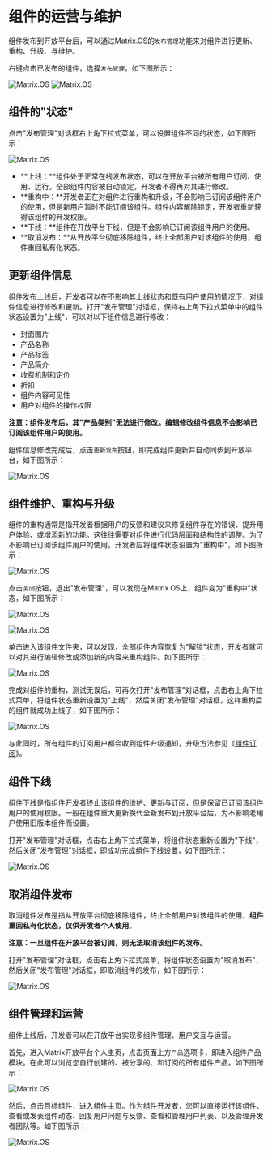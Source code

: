 # 组件的运营与维护

组件发布到开放平台后，可以通过Matrix.OS的`发布管理`功能来对组件进行更新、重构、升级、与维护。

右键点击已发布的组件，选择`发布管理`，如下图所示：

![Matrix.OS](../../../../media/os/com/releasemanagement.png "打开发布管理")
![Matrix.OS](../../../../media/os/com/releasemanagement.gif "打开发布管理")

## 组件的"状态"

点击"发布管理"对话框右上角下拉式菜单，可以设置组件不同的状态，如下图所示：

![Matrix.OS](../../../../media/os/com/releasestatus.png "组件状态")

* **上线：**组件处于正常在线发布状态，可以在开放平台被所有用户订阅、使用、运行。全部组件内容被自动锁定，开发者不得再对其进行修改。
* **重构中：**开发者正在对组件进行重构和升级，不会影响已订阅该组件用户的使用，但是新用户暂时不能订阅该组件。组件内容解除锁定，开发者重新获得该组件的开发权限。
* **下线：**组件在开放平台下线，但是不会影响已订阅该组件用户的使用。
* **取消发布：**从开放平台彻底移除组件，终止全部用户对该组件的使用，组件重回私有化状态。

## 更新组件信息

组件发布上线后，开发者可以在不影响其上线状态和既有用户使用的情况下，对组件信息进行修改和更新。打开"发布管理"对话框，保持右上角下拉式菜单中的组件状态设置为"上线"，可以对以下组件信息进行修改：

* 封面图片
* 产品名称
* 产品标签
* 产品简介
* 收费机制和定价
* 折扣
* 组件内容可见性
* 用户对组件的操作权限

**注意：组件发布后，其"产品类别"无法进行修改。编辑修改组件信息不会影响已订阅该组件用户的使用。**

组件信息修改完成后，点击`更新发布`按钮，即完成组件更新并自动同步到开放平台，如下图所示：

![Matrix.OS](../../../../media/os/com/releaseupdate.png "更新发布组件")

## 组件维护、重构与升级

组件的重构通常是指开发者根据用户的反馈和建议来修复组件存在的错误、提升用户体验、或增添新的功能。这往往需要对组件进行代码层面和结构性的调整。为了不影响已订阅该组件用户的使用，开发者应将组件状态设置为"重构中"，如下图所示：

![Matrix.OS](../../../../media/os/com/releaserefactor1.png "设置组件为重构中")

点击`关闭`按钮，退出"发布管理"，可以发现在Matrix.OS上，组件变为"重构中"状态，如下图所示：

![Matrix.OS](../../../../media/os/com/releaserefactor2.png "Matrix.OS上组件状态更新为重构中")

![Matrix.OS](../../../../media/os/com/releaserefactor.gif "Matrix.OS上组件状态更新为重构中")

单击进入该组件文件夹，可以发现，全部组件内容恢复为"解锁"状态，开发者就可以对其进行编辑修改或添加新的内容来重构组件。如下图所示：

![Matrix.OS](../../../../media/os/com/releaserefactor3.png "重构中组件内容恢复解锁状态")

完成对组件的重构，测试无误后，可再次打开"发布管理"对话框，点击右上角下拉式菜单，将组件状态重新设置为"上线"，然后关闭"发布管理"对话框，这样重构后的组件就成功上线了，如下图所示：

![Matrix.OS](../../../../media/os/com/releaseagain.gif "组件重构后上线")

与此同时，所有组件的订阅用户都会收到组件升级通知，升级方法参见《[组件订阅](zh-cn/userguide/os/com/subscribe.md)》。

## 组件下线

组件下线是指组件开发者终止该组件的维护、更新与订阅，但是保留已订阅该组件用户的使用权限。一般在组件重大更新换代全新发布到开放平台后，为不影响老用户使用旧版本组件而设置。

打开"发布管理"对话框，点击右上角下拉式菜单，将组件状态重新设置为"下线"，然后关闭"发布管理"对话框，即成功完成组件下线设置，如下图所示：

![Matrix.OS](../../../../media/os/com/releaseoffline.gif "组件下线")

## 取消组件发布

取消组件发布是指从开放平台彻底移除组件，终止全部用户对该组件的使用，**组件重回私有化状态，仅供开发者个人使用**。

**注意：一旦组件在开放平台被订阅，则无法取消该组件的发布。**

打开"发布管理"对话框，点击右上角下拉式菜单，将组件状态设置为"取消发布"，然后关闭"发布管理"对话框，即取消组件的发布，如下图所示：

![Matrix.OS](../../../../media/os/com/releasecancel.gif "取消组件发布")

## 组件管理和运营

组件上线后，开发者可以在开放平台实现多组件管理、用户交互与运营。

首先，进入Matrix开放平台个人主页，点击页面上方`产品`选项卡，即进入组件产品模块。在此可以浏览您自行创建的、被分享的、和订阅的所有组件产品。如下图所示：

![Matrix.OS](../../../../media/os/com/viewproducts.gif "进入组件产品模块")

然后，点击目标组件，进入组件主页。作为组件开发者，您可以直接运行该组件、查看或发表组件动态、回复用户问题与反馈、查看和管理用户列表、以及管理开发者团队等。如下图所示：

![Matrix.OS](../../../../media/os/com/manageproduct.gif "组件管理")